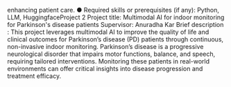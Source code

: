 enhancing patient care.
● Required skills or prerequisites (if any): Python, LLM, HuggingfaceProject 2
Project title: Multimodal AI for indoor monitoring for Parkinson's disease patients
Supervisor: Anuradha Kar
Brief description : This project leverages multimodal AI to improve the quality of life
and clinical outcomes for Parkinson’s disease (PD) patients through continuous,
non-invasive indoor monitoring. Parkinson’s disease is a progressive neurological
disorder that impairs motor functions, balance, and speech, requiring tailored
interventions. Monitoring these patients in real-world environments can offer critical
insights into disease progression and treatment efficacy.